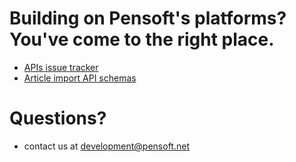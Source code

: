 Building on Pensoft's platforms? You've come to the right place.
===

* [APIs issue tracker](https://github.com/pensoft/dev/issues)
* [Article import API schemas](http://pwt.pensoft.net/dev/) 

# Questions? #

* contact us at [development@pensoft.net](mailto:development@pensoft.net) 